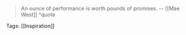 
>An ounce of performance is worth pounds of promises.
>-- [[Mae West]] ^quote

Tags: [[Inspiration]]